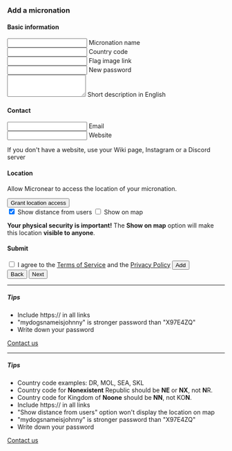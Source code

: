 <section id="add">
  <h3>Add a micronation</h3>
    <form id="add__form" data-steps="3" action="#">
      <div class="form_step shown" data-step="0">
        <h4>Basic information</h4>
        <div class="mdl-textfield mdl-js-textfield mdl-textfield--floating-label">
          <input class="mdl-textfield__input" type="text" maxlength="256" id="add__mname" required="true" />
          <label class="mdl-textfield__label" for="add__mname">Micronation name</label>
        </div>
        <div class="mdl-textfield mdl-js-textfield mdl-textfield--floating-label">
            <input class="mdl-textfield__input uppercase" type="text" maxlength="4" id="add__code" required="true" autocomplete="country"/>
            <label class="mdl-textfield__label" for="add__code">Country code</label>
        </div>
        <div class="mdl-textfield mdl-js-textfield mdl-textfield--floating-label">
          <input class="mdl-textfield__input" type="url" maxlength="256" id="add__mflag" autocomplete="url" />
          <label class="mdl-textfield__label" for="add__mflag">Flag image link</label>
        </div>
        <div class="mdl-textfield mdl-js-textfield mdl-textfield--floating-label">
          <input class="mdl-textfield__input" type="password" maxlength="256" id="add__password" minlength="8" required="true" autocomplete="new-password" />
          <label class="mdl-textfield__label" for="add__password">New password</label>
        </div>
        <div class="mdl-textfield mdl-js-textfield">
          <textarea class="mdl-textfield__input" type="text" rows="3" id="add__description" maxlength="1000" required></textarea>
          <label class="mdl-textfield__label" for="add__description">Short description in English</label>
        </div>
      </div>
      <div class="form_step" data-step="1">
        <h4>Contact</h4>
        <div class="mdl-textfield mdl-js-textfield mdl-textfield--floating-label">
          <input class="mdl-textfield__input" type="email" id="add__email" autocomplete="email" />
          <label class="mdl-textfield__label" for="add__email">Email</label>
        </div>
        <div class="mdl-textfield mdl-js-textfield mdl-textfield--floating-label">
          <input class="mdl-textfield__input" type="url" maxlength="256" id="add__mwebsite" autocomplete="url" />
          <label class="mdl-textfield__label" for="add__mwebsite">Website</label>
        </div>
        <p>If you don't have a website, use your Wiki page, Instagram or a Discord server</p>
      </div>
      <div class="form_step" data-step="2">
        <h4>Location</h4>
        <div id="location_notice">
          <p>Allow Micronear to access the location of your micronation.</p>
          <button id="location_button" class="mdl-button mdl-js-button mdl-button--raised mdl-js-ripple-effect mdl-button--accent">
            Grant location access
          </button>
        </div>
        <input type="hidden" id="add__location">
        <label class="mdl-switch mdl-js-switch mdl-js-ripple-effect" for="add__distance">
          <input type="checkbox" id="add__distance" class="mdl-switch__input" checked="" />
          <span class="mdl-switch__label">Show distance from users</span>
        </label>
          <label class="mdl-switch mdl-js-switch mdl-js-ripple-effect" for="add__coordinates">
          <input type="checkbox" id="add__coordinates" class="mdl-switch__input" />
          <span class="mdl-switch__label">Show on map</span>
        </label>
        <p id="locationprivacywarning" class="hidden">
          <strong>Your physical security is important!</strong>
          The <strong>Show on map</strong> option will make this location <strong>visible to anyone</strong>. <br>
        </p>
      </div>
      <div class="form_step" data-step="3">
        <h4>Submit</h4>
        <label class="mdl-checkbox mdl-js-checkbox mdl-js-ripple-effect" for="add__terms">
          <input type="checkbox" id="add__terms" class="mdl-checkbox__input" />
          <span class="mdl-checkbox__label">I agree to the <a href="/terms.html">Terms of Service</a> and the <a href="/privacy.html">Privacy Policy</a></span>
        </label>
        <button class="mdl-button mdl-js-button mdl-button--raised mdl-js-ripple-effect mdl-button--accent" id="add__buy">
          Add
        </button>
      </div>
      <div class="form_controls">
        <button id="form_back" class="mdl-button mdl-js-button mdl-js-ripple-effect">
          Back
        </button>
        <button id="form_next" class="mdl-button mdl-js-button mdl-button--accent mdl-button--raised mdl-js-ripple-effect">
          Next
        </button>
      </div>
    </form>
    <hr>
  <h5>Tips</h5>
  <ul>
    <li>Include https:// in all links</li>
    <li>"mydogsnameisjohnny" is stronger password than "X97E4ZQ"</li>
    <li>Write down your password</li>
  </ul>
  <p><a href="about.html">Contact us</a></p>
</section>
<hr>
<section id="tips">
  <h5>Tips</h5>
  <ul>
    <li>Country code examples: DR, MOL, SEA, SKL</li>
    <li>Country code for <b>Nonexistent</b> Republic should be <b>NE</b> or <b>NX</b>, not <b>N</b>R.</li>
    <li>Country code for Kingdom of <b>Noone</b> should be <b>NN</b>, not KO<b>N</b>.</li>
    <li>Include https:// in all links</li>
    <li>"Show distance from users" option won't display the location on map</li>
    <li>"mydogsnameisjohnny" is stronger password than "X97E4ZQ"</li>
    <li>Write down your password</li>
  </ul>
  <p>
  <a href="about.html">Contact us</a></p>
</section>

